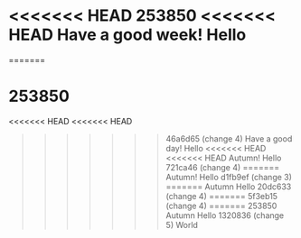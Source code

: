 <<<<<<< HEAD
253850
<<<<<<< HEAD
Have a good week! Hello
=======
=======
# 253850
<<<<<<< HEAD
<<<<<<< HEAD
>>>>>>> 46a6d65 (change 4)
Have a good day! Hello
<<<<<<< HEAD
<<<<<<< HEAD
Autumn! Hello
>>>>>>> 721ca46 (change 4)
=======
Autumn! Hello
>>>>>>> d1fb9ef (change 3)
=======
Autumn Hello
>>>>>>> 20dc633 (change 4)
=======
>>>>>>> 5f3eb15 (change 4)
=======
253850
Autumn Hello
>>>>>>> 1320836 (change 5)
World
